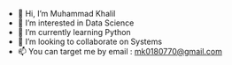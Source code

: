 - 👋 Hi, I’m Muhammad Khalil
- 👀 I’m interested in Data Science
- 🌱 I’m currently learning Python
- 💞️ I’m looking to collaborate on Systems
- 📫 You can target me by email : mk0180770@gmail.com
